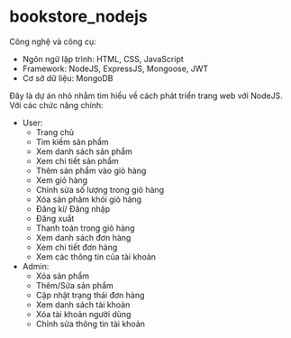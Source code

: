 # bookstore_nodejs

Công nghệ và công cụ:

- Ngôn ngữ lập trình: HTML, CSS, JavaScript
- Framework: NodeJS, ExpressJS, Mongoose, JWT
- Cơ sở dữ liệu: MongoDB

Đây là dự án nhỏ nhằm tìm hiểu về cách phát triển trang web với NodeJS. Với các chức năng chính:

- User:
  - Trang chủ
  - Tìm kiếm sản phẩm
  - Xem danh sách sản phẩm
  - Xem chi tiết sản phẩm
  - Thêm sản phẩm vào giỏ hàng
  - Xem giỏ hàng
  - Chỉnh sửa số lượng trong giỏ hàng
  - Xóa sản phâm khỏi giỏ hàng
  - Đăng kí/ Đăng nhập
  - Đăng xuất
  - Thanh toán trong giỏ hàng
  - Xem danh sách đơn hàng
  - Xem chi tiết đơn hàng
  - Xem các thông tin của tài khoản
- Admin:
  - Xóa sản phẩm
  - Thêm/Sửa sản phẩm
  - Cập nhật trạng thái đơn hàng
  - Xem danh sách tài khoản
  - Xóa tài khoản người dùng
  - Chỉnh sửa thông tin tài khoản
